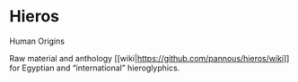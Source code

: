 # Hieros

Human Origins

Raw material and anthology [[wiki|https://github.com/pannous/hieros/wiki]] for Egyptian and “international” hieroglyphics.
